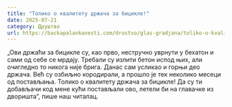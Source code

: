 ```yaml
---
title: "Толико о квалитету држача за бицикле!"
date: 2025-07-21
category: Друштво
url: https://backapalankavesti.com/drustvo/glas-gradjana/toliko-o-kvalitetu-drzaca-za-biciklove/
---
```


„Ови држаћи за бицикле су, као прво, нестручно уврнути у бехатон и сами од себе се мрдају. Требали су излити бетон испод њих, али очигледно то никога није брига. Данас сам усликао и горњи део држача. Већ су озбиљно кородирали, а прошло је тек неколико месеци од постављања. Толико о квалитету држача за бицикле! Да су ти добављачи код мене кући постављали ово, летели би на главачке из дворишта“, пише наш читалац.
